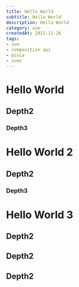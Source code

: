 ```yaml
---
title: Hello World
subtitle: Hello World
description: Hello World
category: vue
createdAt: 2021-11-26
tags:
- vue
- composition api
- pinia
- vuex
---
```


# Hello World

## Depth2

### Depth3

# Hello World 2

## Depth2

### Depth3

# Hello World 3

## Depth2

## Depth2

## Depth2
